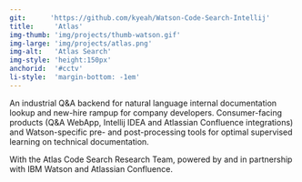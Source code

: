 ```yaml
---
git:      'https://github.com/kyeah/Watson-Code-Search-Intellij'
title:     'Atlas'
img-thumb: 'img/projects/thumb-watson.gif'
img-large: 'img/projects/atlas.png'
img-alt:   'Atlas Search'
img-style: 'height:150px'
anchorid:  '#cctv'
li-style:  'margin-bottom: -1em'
---
```


An industrial Q&A backend for natural language internal documentation lookup and new-hire rampup for company developers. Consumer-facing products (Q&A WebApp, Intellij IDEA and Atlassian Confluence integrations) and Watson-specific pre- and post-processing tools for optimal supervised learning on technical documentation.


<p-dark>With the Atlas Code Search Research Team, powered by and in partnership with IBM Watson and Atlassian Confluence.</p-dark>
